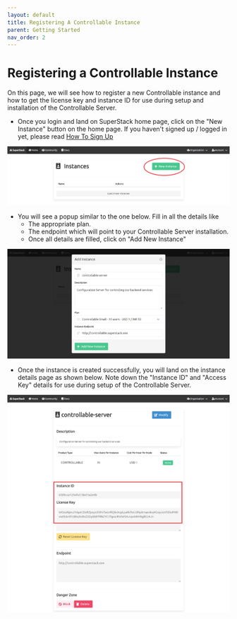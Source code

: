 ```yaml
---
layout: default
title: Registering A Controllable Instance
parent: Getting Started
nav_order: 2
---
```


# Registering a Controllable Instance

On this page, we will see how to register a new Controllable instance and how to get the license key and instance ID for use during setup and installation of the Controllable Server.

- Once you login and land on SuperStack home page, click on the "New Instance" button on the home page. If you haven't signed up / logged in yet, please read [How To Sign Up](https://docs.controllable.in/docs/getting-started/signing-up.html)

![Add Instance Button](/assets/images/superstack-add-instance-button.png)

- You will see a popup similar to the one below. Fill in all the details like
  - The appropriate plan.
  - The endpoint which will point to your Controllable Server installation.
  - Once all details are filled, click on "Add New Instance"

![New Instance PopUp](/assets/images/superstack-add-instance-popup.png)

- Once the instance is created successfully, you will land on the instance details page as shown below. Note down the "Instance ID" and "Access Key" details for use during setup of the Controllable Server.

![Instance Details](/assets/images/superstack-instance-details.png)
